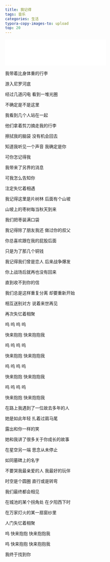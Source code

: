 ```yaml
---
title: 我记得
tags: 音乐
categories: 生活
typora-copy-images-to: upload
top: 20
---
```


<iframe frameborder="no" border="0" marginwidth="0" marginheight="0" width=330 height=86 src="//music.163.com/outchain/player?type=2&id=1974443814&auto=1&height=66"></iframe>
<!--more-->

我带着比身体重的行李

游入尼罗河底

经过几道闪电 看到一堆光圈

不确定是不是这里

我看到几个人站在一起

他们拿着剪刀摘走我的行李

擦拭我的脑袋 没有机会回去

知道我听见一个声音 我确定是你

可你怎记得我

我带来了另界的消息

可我怎么告知你

注定失忆着相遇

我记得这里是片树林 后面有个山坡

山坡上的枣树每当秋天到来

我们把枣装满口袋

我记得除了朋友我还 做过你的叔父

你总喜欢跟在我的屁股后面

只是为了那几个铜钱

我记得我们曾是恋人 后来战争爆发

你上战场后就再也没有回来

直到收不到你的信

我们总是这样重复分离 却要重新开始

相互送别对方 说着来世再见

再次失忆着相聚

呜 呜 呜 呜

快来抱抱 快来抱抱我

呜 呜 呜 呜

快来抱抱 快来抱抱我

呜 呜 呜 呜

快来抱抱 快来抱抱我

呜 呜 呜 呜

快来抱抱 快来抱抱我

在路上我遇到了一位故去多年的人

她是如此年轻 扎着过肩马尾

露出和你一样的笑

她和我讲了很多关于你成长的故事

在星空另一端 思念从未停止

如同墓碑上的名字

不要哭我最亲爱的人 我最好的玩伴

时空是个圆圈 直行或是转弯

我们最终都会相见

在城池的某个拐角处 在夕阳西下时

在万家灯火的某一扇窗纱里

人门失忆着相聚

呜 快来抱抱 快来抱抱我

呜 快来抱抱 快来抱抱我

我终于找到你
